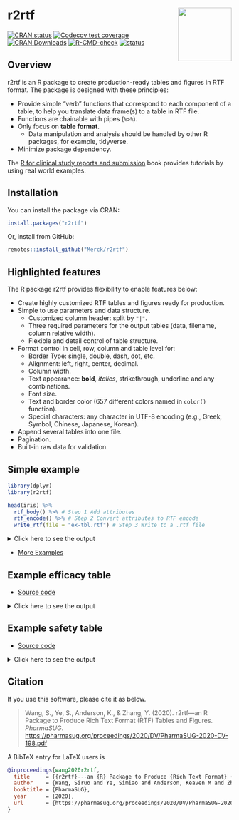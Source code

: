 
<!-- README.md is generated from README.Rmd. Please edit that file -->

# r2rtf <img src="man/figures/logo.png" align="right" width="120" />

<!-- badges: start -->

[![CRAN
status](https://www.r-pkg.org/badges/version/r2rtf)](https://CRAN.R-project.org/package=r2rtf)
[![Codecov test
coverage](https://codecov.io/gh/Merck/r2rtf/branch/master/graph/badge.svg)](https://app.codecov.io/gh/Merck/r2rtf?branch=master)
[![CRAN
Downloads](https://cranlogs.r-pkg.org/badges/r2rtf)](https://cran.r-project.org/package=r2rtf)
[![R-CMD-check](https://github.com/Merck/r2rtf/actions/workflows/R-CMD-check.yaml/badge.svg)](https://github.com/Merck/r2rtf/actions/workflows/R-CMD-check.yaml)
[![status](https://tinyverse.netlify.app/badge/r2rtf)](https://cran.r-project.org/package=r2rtf)
<!-- badges: end -->

## Overview

r2rtf is an R package to create production-ready tables and figures in
RTF format. The package is designed with these principles:

- Provide simple “verb” functions that correspond to each component of a
  table, to help you translate data frame(s) to a table in RTF file.
- Functions are chainable with pipes (`%>%`).
- Only focus on **table format**.
  - Data manipulation and analysis should be handled by other R
    packages, for example, tidyverse.
- Minimize package dependency.

The [R for clinical study reports and submission](https://r4csr.org/)
book provides tutorials by using real world examples.

## Installation

You can install the package via CRAN:

``` r
install.packages("r2rtf")
```

Or, install from GitHub:

``` r
remotes::install_github("Merck/r2rtf")
```

## Highlighted features

The R package r2rtf provides flexibility to enable features below:

- Create highly customized RTF tables and figures ready for production.
- Simple to use parameters and data structure.
  - Customized column header: split by `"|"`.
  - Three required parameters for the output tables (data, filename,
    column relative width).
  - Flexible and detail control of table structure.
- Format control in cell, row, column and table level for:
  - Border Type: single, double, dash, dot, etc.
  - Alignment: left, right, center, decimal.
  - Column width.
  - Text appearance: **bold**, *italics*, ~~strikethrough~~, underline
    and any combinations.
  - Font size.
  - Text and border color (657 different colors named in `color()`
    function).
  - Special characters: any character in UTF-8 encoding (e.g., Greek,
    Symbol, Chinese, Japanese, Korean).
- Append several tables into one file.
- Pagination.
- Built-in raw data for validation.

## Simple example

``` r
library(dplyr)
library(r2rtf)

head(iris) %>%
  rtf_body() %>% # Step 1 Add attributes
  rtf_encode() %>% # Step 2 Convert attributes to RTF encode
  write_rtf(file = "ex-tbl.rtf") # Step 3 Write to a .rtf file
```

<details>
<summary>
Click here to see the output
</summary>
<img src="https://merck.github.io/r2rtf/articles/fig/ex-tbl.png">
</details>

- [More Examples](https://merck.github.io/r2rtf/articles/index.html)

## Example efficacy table

- [Source
  code](https://merck.github.io/r2rtf/articles/example-efficacy.html)

<details>
<summary>
Click here to see the output
</summary>
<img src="https://merck.github.io/r2rtf/articles/fig/efficacy_example.png">
</details>

## Example safety table

- [Source
  code](https://merck.github.io/r2rtf/articles/example-ae-summary.html)

<details>
<summary>
Click here to see the output
</summary>
<img src="https://merck.github.io/r2rtf/articles/fig/ae_example.png">
</details>

## Citation

If you use this software, please cite it as below.

> Wang, S., Ye, S., Anderson, K., & Zhang, Y. (2020). r2rtf—an R Package
> to Produce Rich Text Format (RTF) Tables and Figures. *PharmaSUG*.
> <https://pharmasug.org/proceedings/2020/DV/PharmaSUG-2020-DV-198.pdf>

A BibTeX entry for LaTeX users is

``` bibtex
@inproceedings{wang2020r2rtf,
  title     = {{r2rtf}---an {R} Package to Produce {Rich Text Format} ({RTF}) Tables and Figures},
  author    = {Wang, Siruo and Ye, Simiao and Anderson, Keaven M and Zhang, Yilong},
  booktitle = {PharmaSUG},
  year      = {2020},
  url       = {https://pharmasug.org/proceedings/2020/DV/PharmaSUG-2020-DV-198.pdf}
}
```
